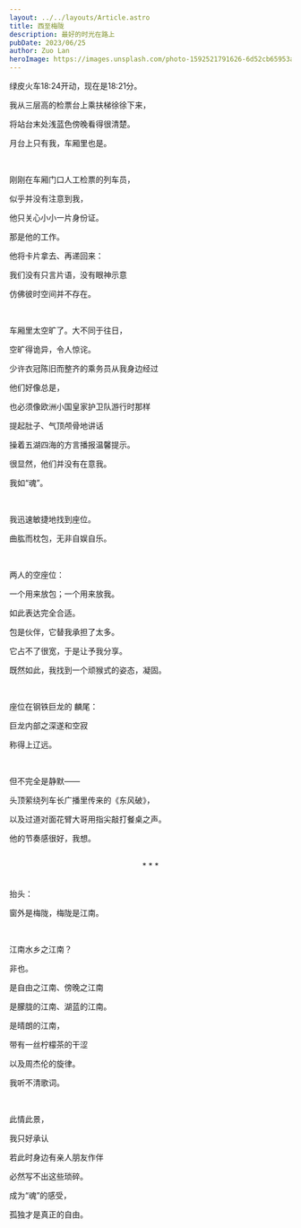 ```yaml
---
layout: ../../layouts/Article.astro
title: 西至梅陇
description: 最好的时光在路上
pubDate: 2023/06/25
author: Zuo Lan
heroImage: https://images.unsplash.com/photo-1592521791626-6d52cb65953a?auto=format&fit=crop&w=1744&q=80
---
```


绿皮火车18:24开动，现在是18:21分。

我从三层高的检票台上乘扶梯徐徐下来，

将站台末处浅蓝色傍晚看得很清楚。

月台上只有我，车厢里也是。

<br/>

刚刚在车厢门口人工检票的列车员，

似乎并没有注意到我，

他只关心小小一片身份证。

那是他的工作。

他将卡片拿去、再递回来：

我们没有只言片语，没有眼神示意

仿佛彼时空间并不存在。

<br/>

车厢里太空旷了。大不同于往日，

空旷得诡异，令人惊诧。

少许衣冠陈旧而整齐的乘务员从我身边经过

他们好像总是，

也必须像欧洲小国皇家护卫队游行时那样

提起肚子、气顶颅骨地讲话

操着五湖四海的方言播报温馨提示。

很显然，他们并没有在意我。

我如“魂”。

<br/>

我迅速敏捷地找到座位。

曲肱而枕包，无非自娱自乐。

<br/>

两人的空座位：

一个用来放包；一个用来放我。

如此表达完全合适。

包是伙伴，它替我承担了太多。

它占不了很宽，于是让予我分享。

既然如此，我找到一个顽猴式的姿态，凝固。

<br/>

座位在钢铁巨龙的 麟尾：

巨龙内部之深遂和空寂

称得上辽远。

<br/>

但不完全是静默——

头顶萦绕列车长广播里传来的《东风破》，

以及过道对面花臂大哥用指尖敲打餐桌之声。

他的节奏感很好，我想。

<br/>

<center>* * *</center>

<br/>

抬头：

窗外是梅陇，梅陇是江南。

<br/>

江南水乡之江南？

非也。

是自由之江南、傍晚之江南

是朦胧的江南、湖蓝的江南。

是晴朗的江南，

带有一丝柠檬茶的干涩

以及周杰伦的旋律。

我听不清歌词。

<br/>

此情此景，

我只好承认

若此时身边有亲人朋友作伴

必然写不出这些琐碎。

成为“魂”的感受，

孤独才是真正的自由。
